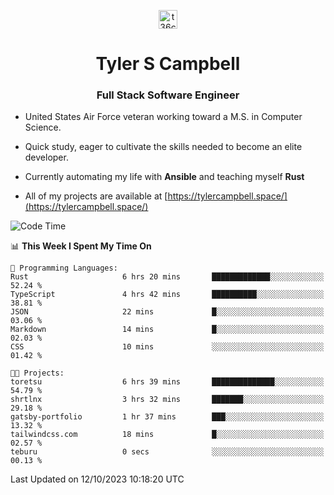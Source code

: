<p align="center">
<a href="https://www.linkedin.com/in/t36campbell" target="blank"><img align="center" src="https://ik.imagekit.io/t36campbell/Portfolio/linkedin.png.original_m8bbGgPh6.png" alt="t36campbell" height="30" width="30" /></a>
</p>
<h1 align="center">Tyler S Campbell</h1>
<h3 align="center">Full Stack Software Engineer</h3>

* United States Air Force veteran working toward a M.S. in Computer Science.

* Quick study, eager to cultivate the skills needed to become an elite developer.

* Currently automating my life with **Ansible** and teaching myself **Rust**

* All of my projects are available at [https://tylercampbell.space/](https://tylercampbell.space/)

<!--START_SECTION:waka-->
![Code Time](http://img.shields.io/badge/Code%20Time-2%2C875%20hrs%2055%20mins-blue)

📊 **This Week I Spent My Time On** 

```text
💬 Programming Languages: 
Rust                     6 hrs 20 mins       █████████████░░░░░░░░░░░░   52.24 % 
TypeScript               4 hrs 42 mins       ██████████░░░░░░░░░░░░░░░   38.81 % 
JSON                     22 mins             █░░░░░░░░░░░░░░░░░░░░░░░░   03.06 % 
Markdown                 14 mins             █░░░░░░░░░░░░░░░░░░░░░░░░   02.03 % 
CSS                      10 mins             ░░░░░░░░░░░░░░░░░░░░░░░░░   01.42 % 

🐱‍💻 Projects: 
toretsu                  6 hrs 39 mins       ██████████████░░░░░░░░░░░   54.79 % 
shrtlnx                  3 hrs 32 mins       ███████░░░░░░░░░░░░░░░░░░   29.18 % 
gatsby-portfolio         1 hr 37 mins        ███░░░░░░░░░░░░░░░░░░░░░░   13.32 % 
tailwindcss.com          18 mins             █░░░░░░░░░░░░░░░░░░░░░░░░   02.57 % 
teburu                   0 secs              ░░░░░░░░░░░░░░░░░░░░░░░░░   00.13 % 
```


 Last Updated on 12/10/2023 10:18:20 UTC
<!--END_SECTION:waka-->

